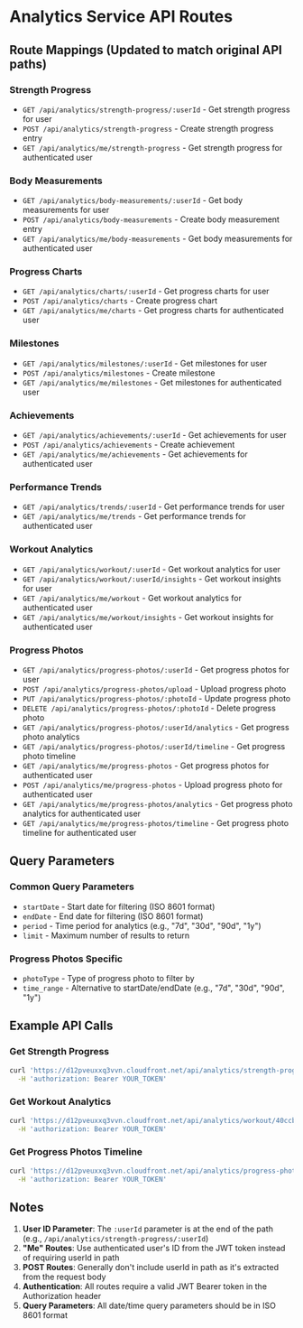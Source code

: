 # Analytics Service API Routes

## Route Mappings (Updated to match original API paths)

### Strength Progress

- `GET /api/analytics/strength-progress/:userId` - Get strength progress for user
- `POST /api/analytics/strength-progress` - Create strength progress entry
- `GET /api/analytics/me/strength-progress` - Get strength progress for authenticated user

### Body Measurements

- `GET /api/analytics/body-measurements/:userId` - Get body measurements for user
- `POST /api/analytics/body-measurements` - Create body measurement entry
- `GET /api/analytics/me/body-measurements` - Get body measurements for authenticated user

### Progress Charts

- `GET /api/analytics/charts/:userId` - Get progress charts for user
- `POST /api/analytics/charts` - Create progress chart
- `GET /api/analytics/me/charts` - Get progress charts for authenticated user

### Milestones

- `GET /api/analytics/milestones/:userId` - Get milestones for user
- `POST /api/analytics/milestones` - Create milestone
- `GET /api/analytics/me/milestones` - Get milestones for authenticated user

### Achievements

- `GET /api/analytics/achievements/:userId` - Get achievements for user
- `POST /api/analytics/achievements` - Create achievement
- `GET /api/analytics/me/achievements` - Get achievements for authenticated user

### Performance Trends

- `GET /api/analytics/trends/:userId` - Get performance trends for user
- `GET /api/analytics/me/trends` - Get performance trends for authenticated user

### Workout Analytics

- `GET /api/analytics/workout/:userId` - Get workout analytics for user
- `GET /api/analytics/workout/:userId/insights` - Get workout insights for user
- `GET /api/analytics/me/workout` - Get workout analytics for authenticated user
- `GET /api/analytics/me/workout/insights` - Get workout insights for authenticated user

### Progress Photos

- `GET /api/analytics/progress-photos/:userId` - Get progress photos for user
- `POST /api/analytics/progress-photos/upload` - Upload progress photo
- `PUT /api/analytics/progress-photos/:photoId` - Update progress photo
- `DELETE /api/analytics/progress-photos/:photoId` - Delete progress photo
- `GET /api/analytics/progress-photos/:userId/analytics` - Get progress photo analytics
- `GET /api/analytics/progress-photos/:userId/timeline` - Get progress photo timeline
- `GET /api/analytics/me/progress-photos` - Get progress photos for authenticated user
- `POST /api/analytics/me/progress-photos` - Upload progress photo for authenticated user
- `GET /api/analytics/me/progress-photos/analytics` - Get progress photo analytics for authenticated user
- `GET /api/analytics/me/progress-photos/timeline` - Get progress photo timeline for authenticated user

## Query Parameters

### Common Query Parameters

- `startDate` - Start date for filtering (ISO 8601 format)
- `endDate` - End date for filtering (ISO 8601 format)
- `period` - Time period for analytics (e.g., "7d", "30d", "90d", "1y")
- `limit` - Maximum number of results to return

### Progress Photos Specific

- `photoType` - Type of progress photo to filter by
- `time_range` - Alternative to startDate/endDate (e.g., "7d", "30d", "90d", "1y")

## Example API Calls

### Get Strength Progress

```bash
curl 'https://d12pveuxxq3vvn.cloudfront.net/api/analytics/strength-progress/40ccb9bc-e091-7079-4c1d-3a2c47e01000?startDate=2025-09-14T21:08:05.619Z&endDate=2025-10-14T21:08:05.619Z' \
  -H 'authorization: Bearer YOUR_TOKEN'
```

### Get Workout Analytics

```bash
curl 'https://d12pveuxxq3vvn.cloudfront.net/api/analytics/workout/40ccb9bc-e091-7079-4c1d-3a2c47e01000?period=30d' \
  -H 'authorization: Bearer YOUR_TOKEN'
```

### Get Progress Photos Timeline

```bash
curl 'https://d12pveuxxq3vvn.cloudfront.net/api/analytics/progress-photos/40ccb9bc-e091-7079-4c1d-3a2c47e01000/timeline?time_range=30d' \
  -H 'authorization: Bearer YOUR_TOKEN'
```

## Notes

1. **User ID Parameter**: The `:userId` parameter is at the end of the path (e.g., `/api/analytics/strength-progress/:userId`)
2. **"Me" Routes**: Use authenticated user's ID from the JWT token instead of requiring userId in path
3. **POST Routes**: Generally don't include userId in path as it's extracted from the request body
4. **Authentication**: All routes require a valid JWT Bearer token in the Authorization header
5. **Query Parameters**: All date/time query parameters should be in ISO 8601 format
